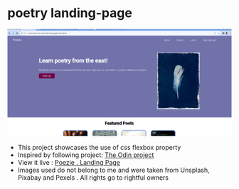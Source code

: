 # poetry landing-page
![Alt text](image.png)
- This project showcases the use of css flexbox property
- Inspired by following project: [The Odin project](https://www.theodinproject.com/lessons/foundations-landing-page)
- View it live : [Poezie . Landing Page](https://www.theodinproject.com/lessons/foundations-landing-page)
- Images used do not belong to me and were taken from Unsplash, Pixabay and Pexels . All rights go to rightful owners 